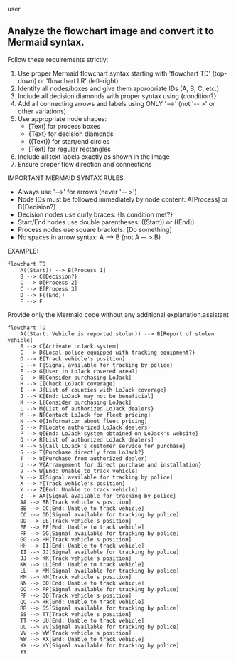 user

## Analyze the flowchart image and convert it to Mermaid syntax.

Follow these requirements strictly:

1. Use proper Mermaid flowchart syntax starting with 'flowchart TD' (top-down) or 'flowchart LR' (left-right)
2. Identify all nodes/boxes and give them appropriate IDs (A, B, C, etc.)
3. Include all decision diamonds with proper syntax using {condition?}
4. Add all connecting arrows and labels using ONLY '-->' (not '-- >' or other variations)
5. Use appropriate node shapes:
   - [Text] for process boxes
   - {Text} for decision diamonds  
   - ((Text)) for start/end circles
   - [Text] for regular rectangles
6. Include all text labels exactly as shown in the image
7. Ensure proper flow direction and connections

IMPORTANT MERMAID SYNTAX RULES:
- Always use '-->' for arrows (never '-- >')
- Node IDs must be followed immediately by node content: A[Process] or B{Decision?}
- Decision nodes use curly braces: {Is condition met?}
- Start/End nodes use double parentheses: ((Start)) or ((End))
- Process nodes use square brackets: [Do something]
- No spaces in arrow syntax: A --> B (not A -- > B)

EXAMPLE:
```mermaid
flowchart TD
    A((Start)) --> B[Process 1]
    B --> C{Decision?}
    C --> D[Process 2]
    C --> E[Process 3]
    D --> F((End))
    E --> F
```

Provide only the Mermaid code without any additional explanation.assistant

```mermaid
flowchart TD
    A((Start: Vehicle is reported stolen)) --> B[Report of stolen vehicle]
    B --> C[Activate LoJack system]
    C --> D{Local police equipped with tracking equipment?}
    D --> E[Track vehicle's position]
    E --> F{Signal available for tracking by police}
    F --> G[User in LoJack covered area?]
    G --> H[Consider purchasing LoJack]
    H --> I[Check LoJack coverage]
    I --> J{List of counties with LoJack coverage}
    J --> K[End: LoJack may not be beneficial]
    K --> L[Consider purchasing LoJack]
    L --> M{List of authorized LoJack dealers}
    M --> N[Contact LoJack for fleet pricing]
    N --> O[Information about fleet pricing]
    O --> P{Locate authorized LoJack dealers}
    P --> Q[End: LoJack system obtained on LoJack's website]
    Q --> R[List of authorized LoJack dealers]
    R --> S[Call LoJack's customer service for purchase]
    S --> T{Purchase directly from LoJack?}
    T --> U[Purchase from authorized dealer]
    U --> V{Arrangement for direct purchase and installation}
    V --> W[End: Unable to track vehicle]
    W --> X[Signal available for tracking by police]
    X --> Y[Track vehicle's position]
    Y --> Z[End: Unable to track vehicle]
    Z --> AA[Signal available for tracking by police]
    AA --> BB[Track vehicle's position]
    BB --> CC[End: Unable to track vehicle]
    CC --> DD[Signal available for tracking by police]
    DD --> EE[Track vehicle's position]
    EE --> FF[End: Unable to track vehicle]
    FF --> GG[Signal available for tracking by police]
    GG --> HH[Track vehicle's position]
    HH --> II[End: Unable to track vehicle]
    II --> JJ[Signal available for tracking by police]
    JJ --> KK[Track vehicle's position]
    KK --> LL[End: Unable to track vehicle]
    LL --> MM[Signal available for tracking by police]
    MM --> NN[Track vehicle's position]
    NN --> OO[End: Unable to track vehicle]
    OO --> PP[Signal available for tracking by police]
    PP --> QQ[Track vehicle's position]
    QQ --> RR[End: Unable to track vehicle]
    RR --> SS[Signal available for tracking by police]
    SS --> TT[Track vehicle's position]
    TT --> UU[End: Unable to track vehicle]
    UU --> VV[Signal available for tracking by police]
    VV --> WW[Track vehicle's position]
    WW --> XX[End: Unable to track vehicle]
    XX --> YY[Signal available for tracking by police]
    YY